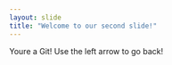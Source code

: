```yaml
---
layout: slide
title: "Welcome to our second slide!"
---
```

Youre a Git!
Use the left arrow to go back!
